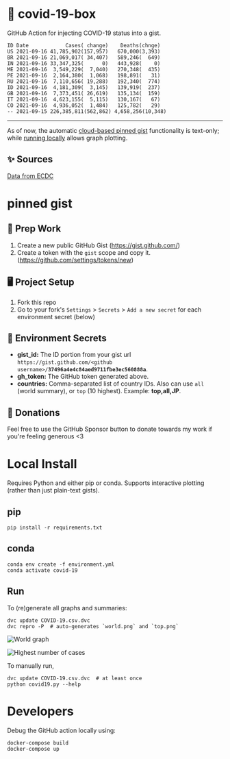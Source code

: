 # 🏥 covid-19-box

GitHub Action for injecting COVID-19 status into a gist.

```
ID Date            Cases( change)    Deaths(chnge)
US 2021-09-16 41,785,902(157,957)   670,000(3,393)
BR 2021-09-16 21,069,017( 34,407)   589,246(  649)
IN 2021-09-16 33,347,325(      0)   443,928(    0)
ME 2021-09-16  3,549,229(  7,040)   270,348(  435)
PE 2021-09-16  2,164,380(  1,068)   198,891(   31)
RU 2021-09-16  7,110,656( 19,288)   192,340(  774)
ID 2021-09-16  4,181,309(  3,145)   139,919(  237)
GB 2021-09-16  7,373,451( 26,619)   135,134(  159)
IT 2021-09-16  4,623,155(  5,115)   130,167(   67)
CO 2021-09-16  4,936,052(  1,484)   125,782(   29)
-- 2021-09-15 226,385,811(562,862) 4,658,256(10,348)
```

---

As of now, the automatic [cloud-based pinned gist](#pinned-gist) functionality is text-only;
while [running locally](#local-install) allows graph plotting.

## ✨ Sources

[Data from ECDC](https://www.ecdc.europa.eu/en/publications-data/download-todays-data-geographic-distribution-covid-19-cases-worldwide)

# pinned gist

## 🎒 Prep Work
1. Create a new public GitHub Gist (https://gist.github.com/)
1. Create a token with the `gist` scope and copy it. (https://github.com/settings/tokens/new)

## 🖥 Project Setup
1. Fork this repo
1. Go to your fork's `Settings` > `Secrets` > `Add a new secret` for each environment secret (below)

## 🤫 Environment Secrets
- **gist_id:** The ID portion from your gist url `https://gist.github.com/<github username>/`**`37496a4e4c84aed9711fbe3ec560888a`**.
- **gh_token:** The GitHub token generated above.
- **countries:** Comma-separated list of country IDs. Also can use `all` (world summary), or `top` (10 highest). Example: **top,all,JP**.

## 💸 Donations

Feel free to use the GitHub Sponsor button to donate towards my work if you're feeling generous <3

# Local Install

Requires Python and either pip or conda. Supports interactive plotting (rather than just plain-text gists).

## pip

```
pip install -r requirements.txt
```

## conda

```
conda env create -f environment.yml
conda activate covid-19
```

## Run

To (re)generate all graphs and summaries:

```
dvc update COVID-19.csv.dvc
dvc repro -P  # auto-generates `world.png` and `top.png`
```

![World graph](world.png)

![Highest number of cases](top.png)

To manually run,

```
dvc update COVID-19.csv.dvc  # at least once
python covid19.py --help
```

# Developers

Debug the GitHub action locally using:

```
docker-compose build
docker-compose up
```
